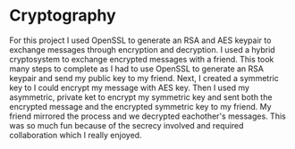# Cryptography
For this project I used OpenSSL to generate an RSA and AES keypair to exchange messages through encryption and decryption.
I used a hybrid cryptosystem to exchange encrypted messages with a friend. 
This took many steps to complete as I had to use OpenSSL to generate an RSA keypair and send my public key to my friend.
Next, I created a symmetric key to I could encrypt my message with AES key. 
Then I used my asymmetric, private ket to encrypt my symmetric key and sent both the encrypted message and the encrypted symmetric key to my friend.
My friend mirrored the process and we decrypted eachother's messages.
This was so much fun because of the secrecy involved and required collaboration which I really enjoyed.
